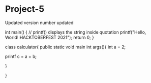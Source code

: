 # Project-5
Updated
version number updated

int main() {
   // printf() displays the string inside quotation
   printf("Hello, World! HACKTOBERFEST 2021");
   return 0;
}

class calculator{
public static void main int args(){
int a  = 2;

printf c = a + b;

}

}

